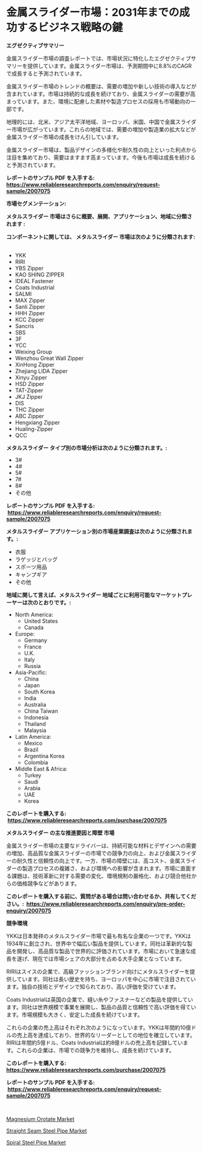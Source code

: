 <p><h1>金属スライダー市場：2031年までの成功するビジネス戦略の鍵</h1></p><p><strong>エグゼクティブサマリー</strong></p>
<p><p>金属スライダー市場の調査レポートでは、市場状況に特化したエグゼクティブサマリーを提供しています。金属スライダー市場は、予測期間中に8.8%のCAGRで成長すると予測されています。</p><p>金属スライダー市場のトレンドの概要は、需要の増加や新しい技術の導入などが含まれています。市場は持続的な成長を続けており、金属スライダーの需要が高まっています。また、環境に配慮した素材や製造プロセスの採用も市場動向の一部です。</p><p>地理的には、北米、アジア太平洋地域、ヨーロッパ、米国、中国で金属スライダー市場が広がっています。これらの地域では、需要の増加や製造業の拡大などが金属スライダー市場の成長をけん引しています。</p><p>金属スライダー市場は、製品デザインの多様化や耐久性の向上といった利点から注目を集めており、需要はますます高まっています。今後も市場は成長を続けると予測されています。</p></p>
<p><strong>レポートのサンプル PDF を入手する: <a href="https://www.reliableresearchreports.com/enquiry/request-sample/2007075">https://www.reliableresearchreports.com/enquiry/request-sample/2007075</a></strong></p>
<p><strong>市場セグメンテーション:</strong></p>
<p><strong> メタルスライダー 市場はさらに概要、展開、アプリケーション、地域に分類されます :</strong></p>
<p><strong>コンポーネントに関しては、 メタルスライダー 市場は次のように分類されます: &nbsp;</strong></p>
<p><ul><li>YKK</li><li>RIRI</li><li>YBS Zipper</li><li>KAO SHING ZIPPER</li><li>IDEAL Fastener</li><li>Coats Industrial</li><li>SALMI</li><li>MAX Zipper</li><li>Sanli Zipper</li><li>HHH Zipper</li><li>KCC Zipper</li><li>Sancris</li><li>SBS</li><li>3F</li><li>YCC</li><li>Weixing Group</li><li>Wenzhou Great Wall Zipper</li><li>XinHong Zipper</li><li>Zhejiang LIDA Zipper</li><li>Xinyu Zipper</li><li>HSD Zipper</li><li>TAT-Zipper</li><li>JKJ Zipper</li><li>DIS</li><li>THC Zipper</li><li>ABC Zipper</li><li>Hengxiang Zipper</li><li>Hualing-Zipper</li><li>QCC</li></ul></p>
<p><strong> メタルスライダー タイプ別の市場分析は次のように分類されます。:</strong></p>
<p><ul><li>3#</li><li>4#</li><li>5#</li><li>7#</li><li>8#</li><li>その他</li></ul></p>
<p><strong>レポートのサンプル PDF を入手する: &nbsp;<a href="https://www.reliableresearchreports.com/enquiry/request-sample/2007075">https://www.reliableresearchreports.com/enquiry/request-sample/2007075</a></strong></p>
<p><strong> メタルスライダー アプリケーション別の市場産業調査は次のように分類されます。:</strong></p>
<p><ul><li>衣服</li><li>ラゲッジとバッグ</li><li>スポーツ用品</li><li>キャンプギア</li><li>その他</li></ul></p>
<p><strong>地域に関して言えば、メタルスライダー 地域ごとに利用可能なマーケットプレーヤーは次のとおりです。:</strong></p>
<p><ul>
    <li>
        North America:
        <ul>
            <li>United States</li>
            <li>Canada</li>
        </ul>
    </li>
    <li>
        Europe:
        <ul>
            <li>Germany</li>
            <li>France</li>
            <li>U.K.</li>
            <li>Italy</li>
            <li>Russia</li>
        </ul>
    </li>
    <li>
        Asia-Pacific:
        <ul>
            <li>China</li>
            <li>Japan</li>
            <li>South Korea</li>
            <li>India</li>
            <li>Australia</li>
            <li>China Taiwan</li>
            <li>Indonesia</li>
            <li>Thailand</li>
            <li>Malaysia</li>
        </ul>
    </li>
    <li>
        Latin America:
        <ul>
            <li>Mexico</li>
            <li>Brazil</li>
            <li>Argentina Korea</li>
            <li>Colombia</li>
        </ul>
    </li>
    <li>
        Middle East & Africa:
        <ul>
            <li>Turkey</li>
            <li>Saudi</li>
            <li>Arabia</li>
            <li>UAE</li>
            <li>Korea</li>
        </ul>
    </li>
    </ul></p>
<p><strong>このレポートを購入する: &nbsp;<a href="https://www.reliableresearchreports.com/purchase/2007075">https://www.reliableresearchreports.com/purchase/2007075</a></strong></p>
<p><strong>メタルスライダー の主な推進要因と障壁 市場</strong></p>
<p><p>金属スライダー市場の主要なドライバーは、持続可能な材料とデザインへの需要の増加、高品質な金属スライダーの市場での競争力の向上、および金属スライダーの耐久性と信頼性の向上です。一方、市場の障壁には、高コスト、金属スライダーの製造プロセスの複雑さ、および環境への影響が含まれます。市場に直面する課題は、技術革新に対する需要の変化、環境規制の厳格化、および競合他社からの価格競争などがあります。</p></p>
<p><strong>このレポートを購入する前に、質問がある場合は問い合わせるか、共有してください。:&nbsp; <a href="https://www.reliableresearchreports.com/enquiry/pre-order-enquiry/2007075">https://www.reliableresearchreports.com/enquiry/pre-order-enquiry/2007075</a></strong></p>
<p><strong>競争環境</strong></p>
<p><p>YKKは日本発祥のメタルスライダー市場で最も有名な企業の一つです。YKKは1934年に創立され、世界中で幅広い製品を提供しています。同社は革新的な製品を開発し、高品質な製品で世界的に評価されています。市場において急速な成長を遂げ、現在では市場シェアの大部分を占める大手企業となっています。</p><p>RIRIはスイスの企業で、高級ファッションブランド向けにメタルスライダーを提供しています。同社は長い歴史を持ち、ヨーロッパを中心に市場で注目されています。独自の技術とデザインで知られており、高い評価を受けています。</p><p>Coats Industrialは英国の企業で、縫い糸やファスナーなどの製品を提供しています。同社は世界規模で事業を展開し、製品の品質と信頼性で高い評価を得ています。市場規模も大きく、安定した成長を続けています。</p><p>これらの企業の売上高はそれぞれ次のようになっています。YKKは年間約10億ドルの売上高を達成しており、世界的なリーダーとしての地位を確立しています。 RIRIは年間約5億ドル、Coats Industrialは約8億ドルの売上高を記録しています。これらの企業は、市場での競争力を維持し、成長を続けています。</p></p>
<p><strong>このレポートを購入する: &nbsp; <a href="https://www.reliableresearchreports.com/purchase/2007075">https://www.reliableresearchreports.com/purchase/2007075</a></strong></p>
<p><strong>レポートのサンプル PDF を入手する: &nbsp;<a href="https://www.reliableresearchreports.com/enquiry/request-sample/2007075">https://www.reliableresearchreports.com/enquiry/request-sample/2007075</a></strong><strong></strong></p>
<p>&nbsp;</p>
<p><p><a href="https://full-wildebeest-80b.notion.site/Magnesium-Orotate-Market-Size-Evaluating-its-Market-Trends-Growth-and-Projections-2024-2031-adc3b24f443a4a36ac0ef57f7a6a5dcb">Magnesium Orotate Market</a></p><p><a href="https://pretty-mail-caf.notion.site/Global-Straight-Seam-Steel-Pipe-Market-Size-and-Market-Trends-Insights-and-Projections-from-2024-to-884dcc01892b4689b673c74896934339">Straight Seam Steel Pipe Market</a></p><p><a href="https://flame-sidecar-702.notion.site/Spiral-Steel-Pipe-Market-Size-Furnishes-Valuable-Information-Encompassing-Market-Share-Market-Trend-b1d33cf0906d4956b1b86dabc3128eb5">Spiral Steel Pipe Market</a></p></p>
